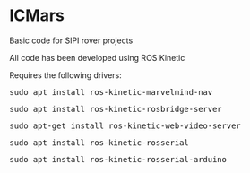 # ICMars
<p>Basic code for SIPI rover projects</p>

<p>All code has been developed using ROS Kinetic</p>

<p>Requires the following drivers:</p>

<pre>sudo apt install ros-kinetic-marvelmind-nav</pre>

<pre>sudo apt install ros-kinetic-rosbridge-server</pre>

<pre>sudo apt-get install ros-kinetic-web-video-server</pre>

<pre>sudo apt install ros-kinetic-rosserial</pre>

<pre>sudo apt install ros-kinetic-rosserial-arduino</pre>




